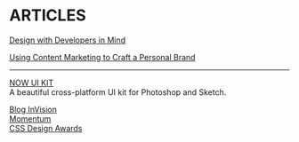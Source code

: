 
# ARTICLES

[Design with Developers in Mind](http://blog.invisionapp.com/design-with-developers-in-mind/)

[Using Content Marketing to Craft a Personal Brand](http://blog.invisionapp.com/content-marketing-personal-brand/)

___

[NOW UI KIT](https://www.invisionapp.com/now)<br />
A beautiful cross-platform UI kit for Photoshop and Sketch.

[Blog InVision](http://blog.invisionapp.com/)<br />
[Momentum](http://momentumdesignlab.com/)<br />
[CSS Design Awards](http://www.cssdesignawards.com/)<br />

